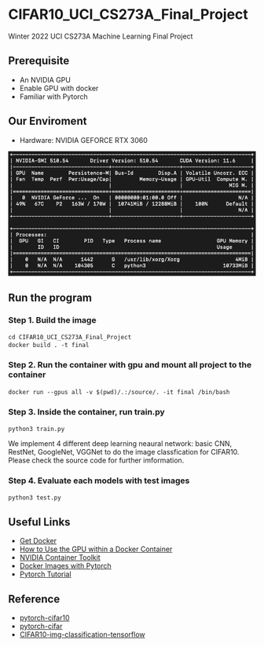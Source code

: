 # CIFAR10_UCI_CS273A_Final_Project
Winter 2022 UCI CS273A Machine Learning Final Project

## Prerequisite
- An NVIDIA GPU
- Enable GPU with docker
- Familiar with Pytorch 

## Our Enviroment
- Hardware: NVIDIA GEFORCE RTX 3060
<img src="other/enviroment.png" alt="drawing" width="700"/>


## Run the program
### Step 1. Build the image 
```
cd CIFAR10_UCI_CS273A_Final_Project
docker build . -t final
```
### Step 2. Run the container with gpu and mount all project to the container
```
docker run --gpus all -v $(pwd)/.:/source/. -it final /bin/bash
```

### Step 3. Inside the container, run train.py
```
python3 train.py
```
We implement 4 different deep learning neaural network: basic CNN, RestNet, GoogleNet, VGGNet to do the image classfication for CIFAR10. Please check the source code for further imformation.

### Step 4. Evaluate each models with test images
```
python3 test.py
```

## Useful Links
- [Get Docker](https://docs.docker.com/engine/install/ubuntu/)
- [How to Use the GPU within a Docker Container](https://blog.roboflow.com/use-the-gpu-in-docker/)
- [NVIDIA Container Toolkit](https://github.com/NVIDIA/nvidia-docker)
- [Docker Images with Pytorch](https://hub.docker.com/r/pytorch/pytorch/tags)
- [Pytorch Tutorial](https://pytorch.org/tutorials/beginner/blitz/cifar10_tutorial.html)

## Reference
- [pytorch-cifar10](https://github.com/soapisnotfat/pytorch-cifar10)
- [pytorch-cifar](https://github.com/kuangliu/pytorch-cifar)
- [CIFAR10-img-classification-tensorflow](https://github.com/deep-diver/CIFAR10-img-classification-tensorflow)
